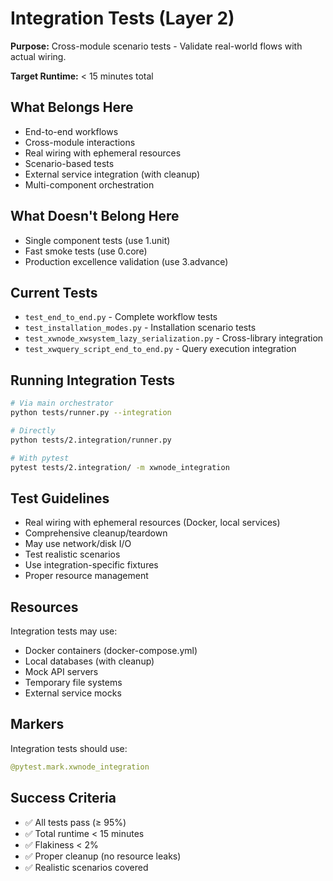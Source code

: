 # Integration Tests (Layer 2)

**Purpose:** Cross-module scenario tests - Validate real-world flows with actual wiring.

**Target Runtime:** < 15 minutes total

## What Belongs Here

- End-to-end workflows
- Cross-module interactions
- Real wiring with ephemeral resources
- Scenario-based tests
- External service integration (with cleanup)
- Multi-component orchestration

## What Doesn't Belong Here

- Single component tests (use 1.unit)
- Fast smoke tests (use 0.core)
- Production excellence validation (use 3.advance)

## Current Tests

- `test_end_to_end.py` - Complete workflow tests
- `test_installation_modes.py` - Installation scenario tests
- `test_xwnode_xwsystem_lazy_serialization.py` - Cross-library integration
- `test_xwquery_script_end_to_end.py` - Query execution integration

## Running Integration Tests

```bash
# Via main orchestrator
python tests/runner.py --integration

# Directly
python tests/2.integration/runner.py

# With pytest
pytest tests/2.integration/ -m xwnode_integration
```

## Test Guidelines

- Real wiring with ephemeral resources (Docker, local services)
- Comprehensive cleanup/teardown
- May use network/disk I/O
- Test realistic scenarios
- Use integration-specific fixtures
- Proper resource management

## Resources

Integration tests may use:
- Docker containers (docker-compose.yml)
- Local databases (with cleanup)
- Mock API servers
- Temporary file systems
- External service mocks

## Markers

Integration tests should use:
```python
@pytest.mark.xwnode_integration
```

## Success Criteria

- ✅ All tests pass (≥ 95%)
- ✅ Total runtime < 15 minutes
- ✅ Flakiness < 2%
- ✅ Proper cleanup (no resource leaks)
- ✅ Realistic scenarios covered

